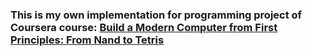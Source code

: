 ### This is my own implementation for programming project of Coursera course: [Build a Modern Computer from First Principles: From Nand to Tetris](https://www.coursera.org/learn/build-a-computer)